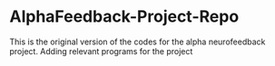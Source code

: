# AlphaFeedback-Project-Repo
This is the original version of the codes for the alpha neurofeedback project.
Adding relevant programs for the project
